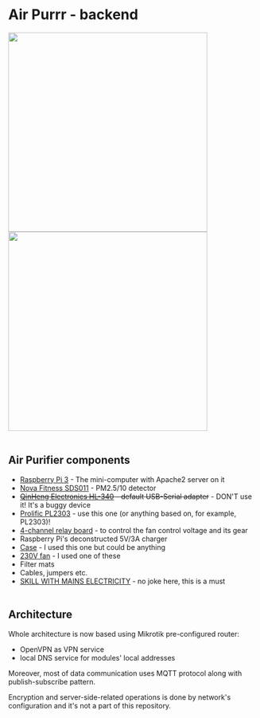 # Air Purrr - backend

<img src="https://raw.githubusercontent.com/krzdabrowski/backend-air-purrr/master/air_purifier.JPG" width="400"> <img src="https://raw.githubusercontent.com/krzdabrowski/backend-air-purrr/master/device_inside.JPG" width="400">
<br/><br/>

## Air Purifier components
* [Raspberry Pi 3](https://www.raspberrypi.org/products/raspberry-pi-3-model-b/) - The mini-computer with Apache2 server on it
* [Nova Fitness SDS011](https://www.aliexpress.com/item/nova-PM-sensor-SDS011-High-precision-laser-pm2-5-air-quality-detection-sensor-module-Super-dust/32617788139.html?spm=a2g17.10010108.1000016.1.cfbe645O7s0gk&isOrigTitle=true) - PM2.5/10 detector
* ~~[QinHeng Electronics HL-340](https://www.aliexpress.com/item/nova-PM-sensor-SDS011-High-precision-laser-pm2-5-air-quality-detection-sensor-module-Super-dust/32617788139.html?spm=a2g17.10010108.1000016.1.cfbe645O7s0gk&isOrigTitle=true) - default USB-Serial adapter~~ - DON'T use it! It's a buggy device
* [Prolific PL2303](https://www.waveshare.com/product/PL2303-USB-UART-Board-type-A.htm) - use this one (or anything based on, for example, PL2303)!
* [4-channel relay board](https://botland.com.pl/pl/przekazniki/2579-modul-przekaznikow-4-kanaly-z-optoizolacja-styki-10a250vac-cewka-5v.html) - to control the fan control voltage and its gear
* Raspberry Pi's deconstructed 5V/3A charger
* [Case](http://allegro.pl/g750-obudowa-uniwersalna-z-abs-i7025164953.html) - I used this one but could be anything
* [230V fan](http://www.cata.es/en/catalog/a%C3%A9ration/tubular-extraction/duct-in-line/151?_locale=es&_region=lenguage.country.resto.europa) - I used one of these
* Filter mats
* Cables, jumpers etc.
* [SKILL WITH MAINS ELECTRICITY](https://www.youtube.com/watch?v=sskSFYxzkpE) - no joke here, this is a must
<br/><br/>

## Architecture

Whole architecture is now based using Mikrotik pre-configured router:
* OpenVPN as VPN service
* local DNS service for modules' local addresses

Moreover, most of data communication uses MQTT protocol along with publish-subscribe pattern.

Encryption and server-side-related operations is done by network's configuration and it's not a part of this repository.
